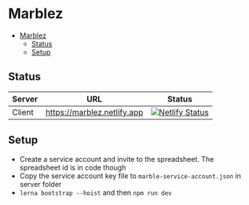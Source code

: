 # Marblez

- [Marblez](#marblez)
  - [Status](#status)
  - [Setup](#setup)

## Status

|Server|URL|Status|
|---|---|---|
|Client|https://marblez.netlify.app|[![Netlify Status](https://api.netlify.com/api/v1/badges/8605c81a-03b0-416b-a114-45dec7410ee8/deploy-status)](https://app.netlify.com/sites/marblez/deploys)|

## Setup

- Create a service account and invite to the spreadsheet. The spreadsheet id is in code though
- Copy the service account key file to `marble-service-account.json` in server folder
- `lerna bootstrap --hoist` and then `npm run dev`

